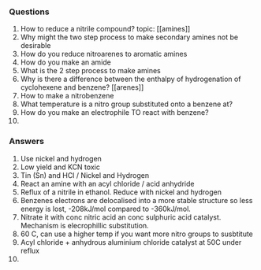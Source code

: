 
### Questions

1. How to reduce a nitrile compound? topic: [[amines]]
2. Why might the two step process to make secondary amines not be desirable
3. How do you reduce nitroarenes to aromatic amines
4. How do you make an amide
5. What is the 2 step process to make amines
6. Why is there a difference between the enthalpy of hydrogenation of cyclohexene and benzene? [[arenes]]
7. How to make a nitrobenzene
8. What temperature is a nitro group substituted onto a benzene at?
9. How do you make an electrophile TO react with benzene?
10. 

### Answers

 1. Use nickel and hydrogen 
 2. Low yield and KCN toxic
 3. Tin (Sn) and HCl / Nickel and Hydrogen
 4. React an amine with an acyl chloride / acid anhydride
 5. Reflux of a nitrile in ethanol. Reduce with nickel and hydrogen
 6. Benzenes electrons are delocalised into a more stable structure so less energy is lost, -208kJ/mol compared to -360kJ/mol.
 7. Nitrate it with conc nitric acid an conc sulphuric acid catalyst. Mechanism is elecrophillic substitution.
 8. 60 C, can use a higher temp if you want more nitro groups to susbtitute
 9. Acyl chloride + anhydrous aluminium chloride catalyst at 50C under reflux
 10. 